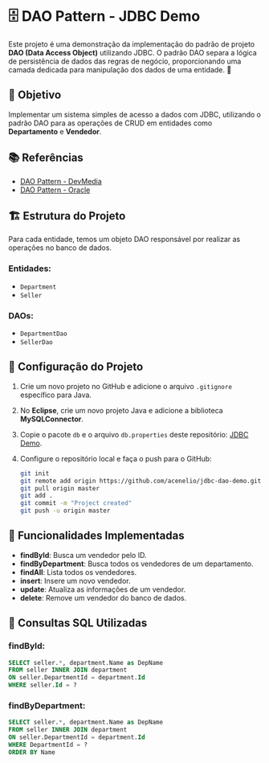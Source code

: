 # 🗄️ DAO Pattern - JDBC Demo

Este projeto é uma demonstração da implementação do padrão de projeto **DAO (Data Access Object)** utilizando JDBC. O padrão DAO separa a lógica de persistência de dados das regras de negócio, proporcionando uma camada dedicada para manipulação dos dados de uma entidade. 📂

## 🎯 Objetivo

Implementar um sistema simples de acesso a dados com JDBC, utilizando o padrão DAO para as operações de CRUD em entidades como **Departamento** e **Vendedor**.

## 📚 Referências

- [DAO Pattern - DevMedia](https://www.devmedia.com.br/dao-pattern-persistencia-de-dados-utilizando-o-padrao-dao/30999)
- [DAO Pattern - Oracle](https://www.oracle.com/technetwork/java/dataaccessobject-138824.html)

## 🏗️ Estrutura do Projeto

Para cada entidade, temos um objeto DAO responsável por realizar as operações no banco de dados.

### Entidades:

- `Department`
- `Seller`

### DAOs:

- `DepartmentDao`
- `SellerDao`

## 🔧 Configuração do Projeto

1. Crie um novo projeto no GitHub e adicione o arquivo `.gitignore` específico para Java.
2. No **Eclipse**, crie um novo projeto Java e adicione a biblioteca **MySQLConnector**.
3. Copie o pacote `db` e o arquivo `db.properties` deste repositório: [JDBC Demo](https://github.com/acenelio/jdbc5).
4. Configure o repositório local e faça o push para o GitHub:

   ```bash
   git init
   git remote add origin https://github.com/acenelio/jdbc-dao-demo.git
   git pull origin master
   git add .
   git commit -m "Project created"
   git push -u origin master

## 🚀 Funcionalidades Implementadas

- **findById**: Busca um vendedor pelo ID.
- **findByDepartment**: Busca todos os vendedores de um departamento.
- **findAll**: Lista todos os vendedores.
- **insert**: Insere um novo vendedor.
- **update**: Atualiza as informações de um vendedor.
- **delete**: Remove um vendedor do banco de dados.


## 📝 Consultas SQL Utilizadas

### findById:
```sql
SELECT seller.*, department.Name as DepName 
FROM seller INNER JOIN department 
ON seller.DepartmentId = department.Id 
WHERE seller.Id = ?
```

### findByDepartment:

```sql
SELECT seller.*, department.Name as DepName 
FROM seller INNER JOIN department 
ON seller.DepartmentId = department.Id 
WHERE DepartmentId = ? 
ORDER BY Name
```


